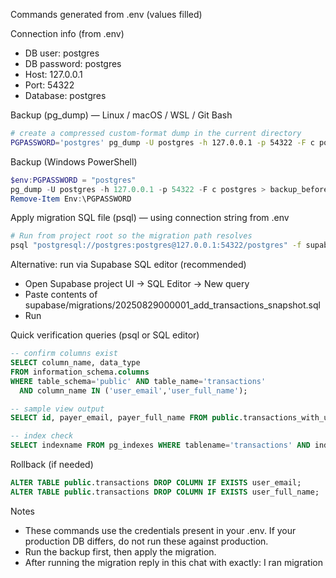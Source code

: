 Commands generated from .env (values filled)

Connection info (from .env)
- DB user: postgres
- DB password: postgres
- Host: 127.0.0.1
- Port: 54322
- Database: postgres

Backup (pg_dump) — Linux / macOS / WSL / Git Bash
```bash
# create a compressed custom-format dump in the current directory
PGPASSWORD='postgres' pg_dump -U postgres -h 127.0.0.1 -p 54322 -F c postgres > backup_before_tx_snapshot.dump
```

Backup (Windows PowerShell)
```powershell
$env:PGPASSWORD = "postgres"
pg_dump -U postgres -h 127.0.0.1 -p 54322 -F c postgres > backup_before_tx_snapshot.dump
Remove-Item Env:\PGPASSWORD
```

Apply migration SQL file (psql) — using connection string from .env
```bash
# Run from project root so the migration path resolves
psql "postgresql://postgres:postgres@127.0.0.1:54322/postgres" -f supabase/migrations/20250829000001_add_transactions_snapshot.sql
```

Alternative: run via Supabase SQL editor (recommended)
- Open Supabase project UI → SQL Editor → New query
- Paste contents of supabase/migrations/20250829000001_add_transactions_snapshot.sql
- Run

Quick verification queries (psql or SQL editor)
```sql
-- confirm columns exist
SELECT column_name, data_type
FROM information_schema.columns
WHERE table_schema='public' AND table_name='transactions'
  AND column_name IN ('user_email','user_full_name');

-- sample view output
SELECT id, payer_email, payer_full_name FROM public.transactions_with_user LIMIT 10;

-- index check
SELECT indexname FROM pg_indexes WHERE tablename='transactions' AND indexname='idx_transactions_user_id';
```

Rollback (if needed)
```sql
ALTER TABLE public.transactions DROP COLUMN IF EXISTS user_email;
ALTER TABLE public.transactions DROP COLUMN IF EXISTS user_full_name;
```

Notes
- These commands use the credentials present in your .env. If your production DB differs, do not run these against production.
- Run the backup first, then apply the migration.
- After running the migration reply in this chat with exactly: I ran migration
